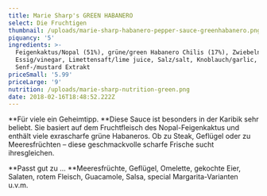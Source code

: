 ```yaml
---
title: Marie Sharp's GREEN HABANERO
select: Die Fruchtigen
thumbnail: /uploads/marie-sharp-habanero-pepper-sauce-greenhabanero.png
piquancy: '5'
ingredients: >-
  Feigenkaktus/Nopal (51%), grüne/green Habanero Chilis (17%), Zwiebeln/onions,
  Essig/vinegar, Limettensaft/lime juice, Salz/salt, Knoblauch/garlic, Aroma
  Senf-/mustard Extrakt
priceSmall: '5.99'
priceLarge: '9'
nutrition: /uploads/marie-sharp-nutrition-green.png
date: 2018-02-16T18:48:52.222Z
---
```

**Für viele ein Geheimtipp. **Diese Sauce ist besonders in der Karibik sehr beliebt. Sie basiert auf dem Fruchtfleisch des Nopal-Feigenkaktus und enthält viele exrascharfe grüne Habaneros. Ob zu Steak, Geflügel oder zu Meeresfrüchten – diese geschmackvolle scharfe Frische sucht ihresgleichen. 



**Passt gut zu ... **Meeresfrüchte, Geflügel, Omelette, gekochte Eier, Salaten, rotem Fleisch, Guacamole, Salsa, special Margarita-Varianten u.v.m.
